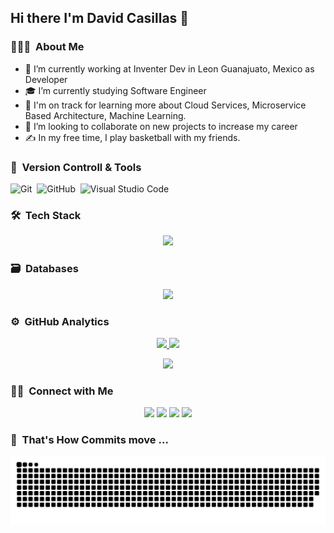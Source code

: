 ## Hi there I'm David Casillas 👋



### 👨🏻‍💻 &nbsp;About Me

- 🔭 I’m currently working at Inventer Dev in Leon Guanajuato, Mexico as Developer
- 🎓 I’m currently studying Software Engineer
- 🌱 I'm on track for learning more about Cloud Services, Microservice Based Architecture, Machine Learning.
- 👯 I’m looking to collaborate on new projects to increase my career
- ✍️ In my free time, I play basketball with my friends.


### 🧰 &nbsp;Version Controll & Tools 

![Git](https://img.shields.io/badge/git-%23F05033.svg?style=for-the-badge&logo=git&logoColor=white)&nbsp;
![GitHub](https://img.shields.io/badge/github-%23121011.svg?style=for-the-badge&logo=github&logoColor=white)&nbsp;
![Visual Studio Code](https://img.shields.io/badge/Visual%20Studio%20Code-0078d7.svg?style=for-the-badge&logo=visual-studio-code&logoColor=white)&nbsp;

### 🛠 &nbsp;Tech Stack

<p align="center">
  <a href="https://skillicons.dev">
    <img src="https://skillicons.dev/icons?i=git,angular,java,django,html,js,ts,css,react" />
  </a>
</p>

### 🗃 &nbsp;Databases

<p align="center">
  <a href="https://skillicons.dev">
    <img src="https://skillicons.dev/icons?i=git,mysql,sqlite,mongodb" />
  </a>
</p>

### ⚙️ &nbsp;GitHub Analytics

<p align="center">
  <a href="https://github.com/DavidCa25">
    <img height="180em" src="https://github-readme-stats-eight-theta.vercel.app/api?username=DavidCa25&show_icons=true&theme=algolia&include_all_commits=true&count_private=true"/>
  </a>
  <a href="https://github.com/DavidCa25">
    <img height="180em" src="https://github-readme-stats-eight-theta.vercel.app/api/top-langs/?username=DavidCa25&layout=compact&langs_count=8&theme=algolia"/>
  </a>
</p>

<p align="center">
  <img height="180em" src="https://github-readme-streak-stats.herokuapp.com/?user=DavidCa25&theme=dark&hide_border=true"/>
</p>

### 🤝🏻 &nbsp;Connect with Me

<p align="center">
<a href="https://www.linkedin.com/in/david-casillas-a456592b6/"><img src="https://img.shields.io/badge/-Aditya%20Sunit%20Kanoi-0077B5?style=flat&logo=Linkedin&logoColor=white"/></a>
<a href="mailto:adityakanoiofficial@gmail.com"><img src="https://img.shields.io/badge/-Adityakanoi-D14836?style=flat&logo=Gmail&logoColor=white"/></a>
<a href="https://www.instagram.com/casillas._.r/"><img src="https://img.shields.io/badge/-Adityakanoi123-E4405F?style=flat&logo=Instagram&logoColor=white"/></a>
<a href="https://www.facebook.com/jesusdavid.casillasrios"><img src="https://img.shields.io/badge/-AdityaKanoi-1877F2?style=flat&logo=Facebook&logoColor=white"/></a>
</p>

### 🐍 &nbsp;That's How Commits move ...

<div align="center">
  <a href="https://github.com/DavidCa25/">
  <img src="https://github.com/1999AZZAR/1999AZZAR/blob/readme/resources/img/grid-snake.svg"
       alt="snake" /></a>
</div>
